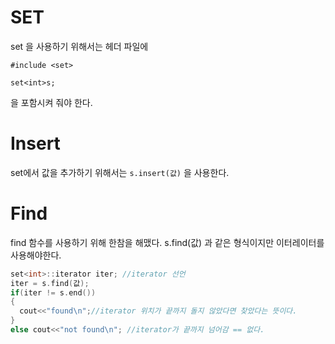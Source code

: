 # SET

set 을 사용하기 위해서는  헤더 파일에 

```
#include <set>

set<int>s;

```
을 포함시켜 줘야 한다.

# Insert

set에서 값을 추가하기 위해서는 `s.insert(값)` 을 사용한다.

# Find

find 함수를 사용하기 위해 한참을 해맸다. s.find(값) 과 같은 형식이지만 이터레이터를 사용해야한다.

```cpp
set<int>::iterator iter; //iterator 선언
iter = s.find(값);
if(iter != s.end())
{
  cout<<"found\n";//iterator 위치가 끝까지 돌지 않았다면 찾았다는 뜻이다.
}
else cout<<"not found\n"; //iterator가 끝까지 넘어감 == 없다.
```
